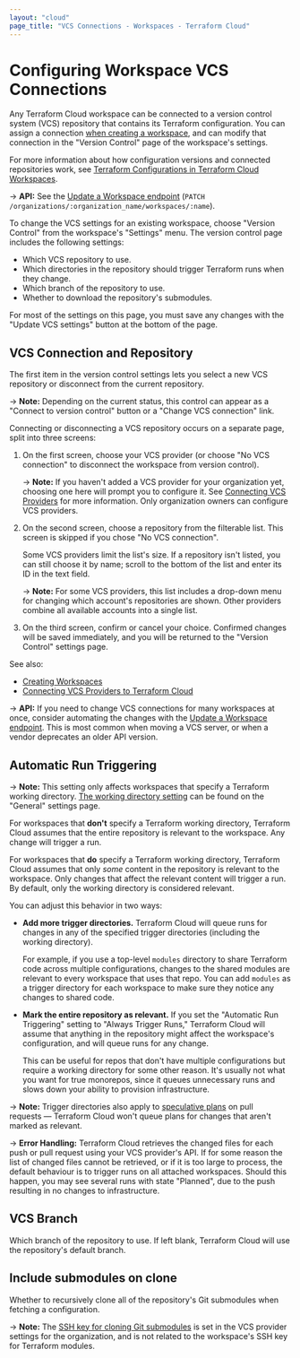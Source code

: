 ```yaml
---
layout: "cloud"
page_title: "VCS Connections - Workspaces - Terraform Cloud"
---
```


# Configuring Workspace VCS Connections

Any Terraform Cloud workspace can be connected to a version control system (VCS) repository that contains its Terraform configuration. You can assign a connection [when creating a workspace](./creating.html), and can modify that connection in the "Version Control" page of the workspace's settings.

For more information about how configuration versions and connected repositories work, see [Terraform Configurations in Terraform Cloud Workspaces](./configurations.html).

-> **API:** See the [Update a Workspace endpoint](../api/workspaces.html#update-a-workspace) (`PATCH /organizations/:organization_name/workspaces/:name`).

To change the VCS settings for an existing workspace, choose "Version Control" from the workspace's "Settings" menu. The version control page includes the following settings:

- Which VCS repository to use.
- Which directories in the repository should trigger Terraform runs when they change.
- Which branch of the repository to use.
- Whether to download the repository's submodules.

For most of the settings on this page, you must save any changes with the "Update VCS settings" button at the bottom of the page.

## VCS Connection and Repository

The first item in the version control settings lets you select a new VCS repository or disconnect from the current repository.

-> **Note:** Depending on the current status, this control can appear as a "Connect to version control" button or a "Change VCS connection" link.

Connecting or disconnecting a VCS repository occurs on a separate page, split into three screens:

1. On the first screen, choose your VCS provider (or choose "No VCS connection" to disconnect the workspace from version control).

    -> **Note:** If you haven't added a VCS provider for your organization yet, choosing one here will prompt you to configure it. See [Connecting VCS Providers](../vcs/index.html) for more information. Only organization owners can configure VCS providers.

1. On the second screen, choose a repository from the filterable list. This screen is skipped if you chose "No VCS connection".

    Some VCS providers limit the list's size. If a repository isn't listed, you can still choose it by name; scroll to the bottom of the list and enter its ID in the text field.

    -> **Note:** For some VCS providers, this list includes a drop-down menu for changing which account's repositories are shown. Other providers combine all available accounts into a single list.

1. On the third screen, confirm or cancel your choice. Confirmed changes will be saved immediately, and you will be returned to the "Version Control" settings page.

See also:

- [Creating Workspaces](./creating.html)
- [Connecting VCS Providers to Terraform Cloud](../vcs/index.html)

-> **API:** If you need to change VCS connections for many workspaces at once, consider automating the changes with the [Update a Workspace endpoint](../api/workspaces.html#update-a-workspace). This is most common when moving a VCS server, or when a vendor deprecates an older API version.

## Automatic Run Triggering

-> **Note:** This setting only affects workspaces that specify a Terraform working directory. [The working directory setting](./settings.html#terraform-working-directory) can be found on the "General" settings page.

For workspaces that **don't** specify a Terraform working directory, Terraform Cloud assumes that the entire repository is relevant to the workspace. Any change will trigger a run.

For workspaces that **do** specify a Terraform working directory, Terraform Cloud assumes that only _some_ content in the repository is relevant to the workspace. Only changes that affect the relevant content will trigger a run. By default, only the working directory is considered relevant.

You can adjust this behavior in two ways:

- **Add more trigger directories.** Terraform Cloud will queue runs for changes in any of the specified trigger directories (including the working directory).

    For example, if you use a top-level `modules` directory to share Terraform code across multiple configurations, changes to the shared modules are relevant to every workspace that uses that repo. You can add `modules` as a trigger directory for each workspace to make sure they notice any changes to shared code.
- **Mark the entire repository as relevant.** If you set the "Automatic Run Triggering" setting to "Always Trigger Runs," Terraform Cloud will assume that anything in the repository might affect the workspace's configuration, and will queue runs for any change.

    This can be useful for repos that don't have multiple configurations but require a working directory for some other reason. It's usually not what you want for true monorepos, since it queues unnecessary runs and slows down your ability to provision infrastructure.

-> **Note:** Trigger directories also apply to [speculative plans](./index.html#speculative-plans) on pull requests — Terraform Cloud won't queue plans for changes that aren't marked as relevant.

-> **Error Handling:** Terraform Cloud retrieves the changed files for each push or pull request using your VCS provider's API. If for some reason the list of changed files cannot be retrieved, or if it is too large to process, the default behaviour is to trigger runs on all attached workspaces. Should this happen, you may see several runs with state "Planned", due to the push resulting in no changes to infrastructure.

## VCS Branch

Which branch of the repository to use. If left blank, Terraform Cloud will use the repository's default branch.

## Include submodules on clone

Whether to recursively clone all of the repository's Git submodules when fetching a configuration.

-> **Note:** The [SSH key for cloning Git submodules](../vcs/index.html#ssh-keys) is set in the VCS provider settings for the organization, and is not related to the workspace's SSH key for Terraform modules.
